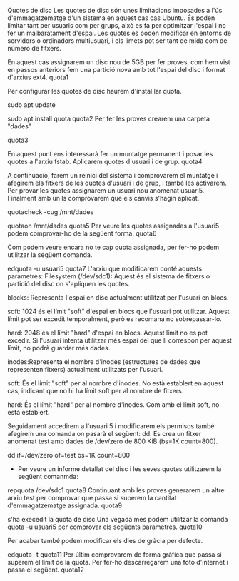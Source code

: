 Quotes de disc
Les quotes de disc són unes limitacions imposades a l'ús d'emmagatzematge d'un sistema en aquest cas cas Ubuntu. És poden limitar tant per usuaris com per grups, això es fa per optimitzar l'espai i no fer un malbaratament d'espai. Les quotes es poden modificar en entorns de servidors o ordinadors multiusuari, i els limets pot ser tant de mida com de número de fitxers.

En aquest cas assignarem un disc nou de 5GB per fer proves, com hem vist en passos anteriors fem una partició nova amb tot l'espai del disc i format d'arxius ext4.
quota1

Per configurar les quotes de disc haurem d'instal·lar quota.


sudo apt update

sudo apt install quota
quota2
Per fer les proves crearem una carpeta "dades"

quota3

En aquest punt ens interessarà fer un muntatge permanent i posar les quotes a l'arxiu fstab. Aplicarem quotes d'usuari i de grup. quota4

A continuació, farem un reinici del sistema i comprovarem el muntatge i afegirem els fitxers de les quotes d'usuari i de grup, i també les activarem. Per provar les quotes assignarem un usuari nou anomenat usuari5. Finalment amb un ls comprovarem que els canvis s'hagin aplicat.


quotacheck -cug /mnt/dades

quotaon /mnt/dades
quota5
Per veure les quotes assignades a l'usuari5 podem comprovar-ho de la següent forma. quota6

Com podem veure encara no te cap quota assignada, per fer-ho podem utilitzar la següent comanda.


edquota -u usuari5
quota7 L'arxiu que modificarem conté aquests parametres:
Filesystem (/dev/sdc1): Aquest és el sistema de fitxers o partició del disc on s'apliquen les quotes.

blocks: Representa l'espai en disc actualment utilitzat per l'usuari en blocs.

soft: 1024 és el límit "soft" d'espai en blocs que l'usuari pot utilitzar. Aquest límit pot ser excedit temporalment, però es recomana no sobrepassar-lo.

hard: 2048 és el límit "hard" d'espai en blocs. Aquest límit no es pot excedir. Si l'usuari intenta utilitzar més espai del que li correspon per aquest límit, no podrà guardar més dades.

inodes:Representa el nombre d'inodes (estructures de dades que representen fitxers) actualment utilitzats per l'usuari.

soft: És el límit "soft" per al nombre d'inodes. No està establert en aquest cas, indicant que no hi ha límit soft per al nombre de fitxers.

hard: És el límit "hard" per al nombre d'inodes. Com amb el límit soft, no està establert.

Seguidament accedirem a l'usuari 5 i modificarem els permisos també afegirem una comanda on pasarà el següent: dd: Es crea un fitxer anomenat test amb dades de /dev/zero de 800 KiB (bs=1K count=800).


dd if=/dev/zero of=test bs=1K count=800
- Per veure un informe detallat del disc i les seves quotes utilitzarem la següent comanmda:

repquota /dev/sdc1
quota8
Continuant amb les proves generarem un altre arxiu test per comprovar que passa si superem la cantitat d'emmagatzematge assignada. quota9

s'ha execedit la quota de disc
Una vegada mes podem utilitzar la comanda quota -u usuari5 per comprovar els següents parametres. quota10

Per acabar també podem modificar els dies de gràcia per defecte.


edquota -t
quota11
Per últim comprovarem de forma gràfica que passa si superem el límit de la quota. Per fer-ho descarregarem una foto d'internet i passa el següent. quota12